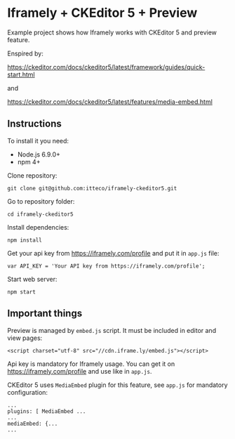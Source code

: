 # Iframely + CKEditor 5 + Preview

Example project shows how Iframely works with CKEditor 5 and preview feature.

Enspired by:

https://ckeditor.com/docs/ckeditor5/latest/framework/guides/quick-start.html

and

https://ckeditor.com/docs/ckeditor5/latest/features/media-embed.html

## Instructions

To install it you need:

 * Node.js 6.9.0+
 * npm 4+

Clone repository:

    git clone git@github.com:itteco/iframely-ckeditor5.git

Go to repository folder:

    cd iframely-ckeditor5

Install dependencies:

    npm install

Get your api key from https://iframely.com/profile and put it in `app.js` file:

    var API_KEY = 'Your API key from https://iframely.com/profile';

Start web server:

    npm start

## Important things

Preview is managed by `embed.js` script. It must be included in editor and view pages:

    <script charset="utf-8" src="//cdn.iframe.ly/embed.js"></script>

Api key is mandatory for Iframely usage. You can get it on https://iframely.com/profile and use like in `app.js`.

CKEditor 5 uses `MediaEmbed` plugin for this feature, see `app.js` for mandatory configuration:

    ...
    plugins: [ MediaEmbed ...
    ...
    mediaEmbed: {...
    ...